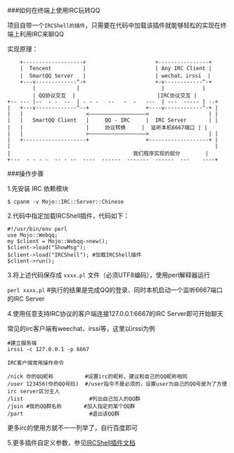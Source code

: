 ###如何在终端上使用IRC玩转QQ

项目自带一个`IRCShell的插件`，只需要在代码中加载该插件就能够轻松的实现在终端上利用IRC来聊QQ

实现原理：

```
    +-------------------+                      +----------------+  
    |  Tencent          |                      | Any IRC Client |
    |  SmartQQ Server   |                      | wechat、irssi  |
    +---v-------------^-+                      +-v------------^-+     
        |             |                          |            |
        | QQ协议交互  |                          |IRC协议交互 |
+-- --- |--  - -  --  | - - -   --   -  -   ---  | ---  ----- | --+
|   +---v-------------^--+                  +----v------------^-+ |   
|   |                    <——————————————————<                   | |
|   |   SmartQQ Client   |     QQ - IRC     |  IRC Server       | |
|   |                    |     协议转换     |  监听本机6667端口 | |
|   |                    >——————————————————>                   | | 
|   +--------------------+                  +-------------------+ |
|                                                                 |
|                                       我们程序实现的部分        | 
+---  - - - -  -- - --  ----  ------  -------  ------  ---    ----+

```

###操作步骤

1.先安装 IRC 依赖模块

```$ cpanm -v Mojo::IRC::Server::Chinese```

2.代码中指定加载IRCShell插件，代码如下：

```
#!/usr/bin/env perl
use Mojo::Webqq;
my $client = Mojo::Webqq->new();
$client->load("ShowMsg");
$client->load("IRCShell"); #加载IRCShell插件
$client->run();
```
3.将上述代码保存成 `xxxx.pl` 文件（必须UTF8编码），使用perl解释器运行

```perl xxxx.pl```  #执行的结果是完成QQ的登录、同时本机启动一个监听6667端口的IRC Server

4.使用任意支持IRC协议的客户端连接127.0.0.1:6667的IRC Server即可开始聊天

常见的irc客户端有weechat、irssi等，这里以irssi为例

```
#建立服务端
irssi -c 127.0.0.1 -p 6667

IRC客户端常用操作命令

/nick 你的QQ昵称          #设置irc的昵称，建议和自己的QQ昵称相同
/user 123456(你的QQ号码)  #/user指令不是必须的，设置user为自己的QQ号是为了方便irc server区分主人
/list                     #列出自己加入的QQ群
/join #我的QQ群名称       #加入指定的某个QQ群
/part                     #退出该QQ群
```
更多irc的使用方就不一一列举了，自行百度即可

5.更多插件自定义参数，参见[IRCShell插件文档](https://metacpan.org/pod/distribution/Mojo-Webqq/doc/Webqq.pod#Mojo::Webqq::Plugin::IRCShell)
